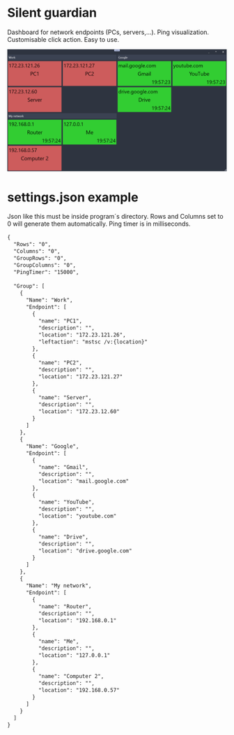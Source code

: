 # Silent guardian
Dashboard for network endpoints (PCs, servers,...). Ping visualization. Customisable click action. Easy to use.

![Preview](https://github.com/somapatrik/Silent-guardian/blob/main/preview/preview.PNG)

# settings.json example
Json like this must be inside program´s directory. Rows and Columns set to 0 will generate them automatically. Ping timer is in milliseconds.

    {
      "Rows": "0",
      "Columns": "0",
      "GroupRows": "0",
      "GroupColumns": "0",
      "PingTimer": "15000",

      "Group": [
        {
          "Name": "Work",
          "Endpoint": [
            {
              "name": "PC1",
              "description": "",
              "location": "172.23.121.26",
              "leftaction": "mstsc /v:{location}"
            },
            {
              "name": "PC2",
              "description": "",
              "location": "172.23.121.27"
            },
            {
              "name": "Server",
              "description": "",
              "location": "172.23.12.60"
            }
          ]
        },
        {
          "Name": "Google",
          "Endpoint": [
            {
              "name": "Gmail",
              "description": "",
              "location": "mail.google.com"
            },
            {
              "name": "YouTube",
              "description": "",
              "location": "youtube.com"
            },
            {
              "name": "Drive",
              "description": "",
              "location": "drive.google.com"
            }
          ]
        },
        {
          "Name": "My network",
          "Endpoint": [
            {
              "name": "Router",
              "description": "",
              "location": "192.168.0.1"
            },
            {
              "name": "Me",
              "description": "",
              "location": "127.0.0.1"
            },
            {
              "name": "Computer 2",
              "description": "",
              "location": "192.168.0.57"
            }
          ]
        }
      ]
    }
